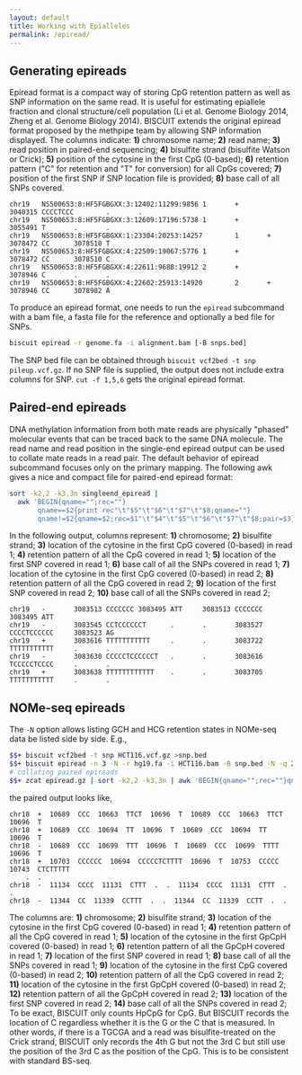 ```yaml
---
layout: default
title: Working with Epialleles
permalink: /epiread/
---
```


## Generating epireads

Epiread format is a compact way of storing CpG retention pattern as well as SNP information on the same read. It is useful for estimating epiallele fraction and clonal structure/cell population (Li et al. Genome Biology 2014, Zheng et al. Genome Biology 2014). BISCUIT extends the original epiread format proposed by the methpipe team by allowing SNP information displayed. The columns indicate: **1)** chromosome name; **2)** read name; **3)** read position in paired-end sequencing; **4)** bisulfite strand (bisulfite Watson or Crick); **5)** position of the cytosine in the first CpG (0-based); **6)** retention pattern ("C" for retention and "T" for conversion) for all CpGs covered; **7)** position of the first SNP if SNP location file is provided; **8)** base call of all SNPs covered.
```
chr19   NS500653:8:HF5FGBGXX:3:12402:11299:9856 1       +       3040315 CCCCTCCC        .       .
chr19   NS500653:8:HF5FGBGXX:3:12609:17196:5738 1       +       3055491 T       .       .
chr19   NS500653:8:HF5FGBGXX:1:23304:20253:14257        1       +       3078472 CC      3078510 T
chr19   NS500653:8:HF5FGBGXX:4:22509:19067:5776 1       +       3078472 CC      3078510 C
chr19   NS500653:8:HF5FGBGXX:4:22611:9688:19912 2       +       3078946 C       .       .
chr19   NS500653:8:HF5FGBGXX:4:22602:25913:14920        2       +       3078946 CC      3078982 A
```

To produce an epiread format, one needs to run the `epiread` subcommand with a bam file, a fasta file for the reference and optionally a bed file for SNPs.
```bash
biscuit epiread -r genome.fa -i alignment.bam [-B snps.bed]
```
The SNP bed file can be obtained through `biscuit vcf2bed -t snp pileup.vcf.gz`. If no SNP file is supplied, the output does not include extra columns for SNP.
`cut -f 1,5,6` gets the original epiread format.

## Paired-end epireads

DNA methylation information from both mate reads are physically "phased" molecular events that can be traced back to the same DNA molecule. The read name and read position in the single-end epiread output can be used to collate mate reads in a read pair. The default behavior of epiread subcommand focuses only on the primary mapping. The following awk gives a nice and compact file for paired-end epiread format:
```bash
sort -k2,2 -k3,3n singleend_epiread |
  awk 'BEGIN{qname="";rec=""}
       qname==$2{print rec"\t"$5"\t"$6"\t"$7"\t"$8;qname=""}
       qname!=$2{qname=$2;rec=$1"\t"$4"\t"$5"\t"$6"\t"$7"\t"$8;pair=$3}'
```
In the following output, columns represent: **1)** chromosome; **2)** bisulfite strand; **3)** location of the cytosine in the first CpG covered (0-based) in read 1; **4)** retention pattern of all the CpG covered in read 1; **5)** location of the first SNP covered in read 1; **6)** base call of all the SNPs covered in read 1; **7)** location of the cytosine in the first CpG covered (0-based) in read 2; **8)** retention pattern of all the CpG covered in read 2; **9)** location of the first SNP covered in read 2; **10)** base call of all the SNPs covered in read 2;
```
chr19   -       3083513 CCCCCCC 3083495 ATT     3083513 CCCCCCC 3083495 ATT
chr19   -       3083545 CCTCCCCCCT      .       .       3083527 CCCCTCCCCCC     3083523 AG
chr19   +       3083616 TTTTTTTTTTT     .       .       3083722 TTTTTTTTTTT     .       .
chr19   -       3083630 CCCCCTCCCCCCT   .       .       3083616 TCCCCCTCCCC     .       .
chr19   +       3083638 TTTTTTTTTTTT    .       .       3083705 TTTTTTTTTTT     .       .
```

## NOMe-seq epireads

The `-N` option allows listing GCH and HCG retention states in NOMe-seq data be listed side by side. E.g.,
<!--
$$$ mkdir -p test/NOMeSeq_HCT116_chr18_chr19_chrM/out_epiread
@@ biscuit : biscuit-develop
@@ HCT116.vcf.gz : test/NOMeSeq_HCT116_chr18_chr19_chrM/raw_pileup/HCT116_chr18_chr19_chrM.vcf.gz
@@ hg19.fa : /home/wanding.zhou/references/hg19/hg19.fa
@@ HCT116.bam : test/NOMeSeq_HCT116_chr18_chr19_chrM/raw_bam/HCT116_chr18_chr19_chrM.bam
@@ snp.bed : test/NOMeSeq_HCT116_chr18_chr19_chrM/out_epiread/snp.bed
@@ epiread.gz : test/NOMeSeq_HCT116_chr18_chr19_chrM/out_epiread/epiread.gz
@@ epiread_paired.gz : test/NOMeSeq_HCT116_chr18_chr19_chrM/out_epiread/epiread_paired.gz
-->
```bash
$$+ biscuit vcf2bed -t snp HCT116.vcf.gz >snp.bed
$$+ biscuit epiread -n 3 -N -r hg19.fa -i HCT116.bam -B snp.bed -N -q 20 | gzip -c >epiread.gz
# collating paired epireads
$$+ zcat epiread.gz | sort -k2,2 -k3,3n | awk 'BEGIN{qname="";rec=""}qname==$2{print rec"\t"$5"\t"$6"\t"$7"\t"$8"\t"$9"\t"$10;qname=""}qname!=$2{qname=$2;rec=$1"\t"$4"\t"$5"\t"$6"\t"$7"\t"$8"\t"$9"\t"$10;pair=$3}' | sort -k1,1 -k3,3n | gzip -c >epiread_paired.gz
```
<!--
##compare test/NOMeSeq_HCT116_chr18_chr19_chrM/out_epiread/snp.bed vs test/NOMeSeq_HCT116_chr18_chr19_chrM/golden_epiread/snp.bed
##compare test/NOMeSeq_HCT116_chr18_chr19_chrM/out_epiread/epiread.gz vs test/NOMeSeq_HCT116_chr18_chr19_chrM/golden_epiread/epiread.gz
##compare test/NOMeSeq_HCT116_chr18_chr19_chrM/out_epiread/epiread_paired.gz vs test/NOMeSeq_HCT116_chr18_chr19_chrM/golden_epiread/epiread_paired.gz
$+ epiread_paired.gz
-->
the paired output looks like,
```text
chr18  +  10689  CCC  10663  TTCT  10696  T  10689  CCC  10663  TTCT  10696  T
chr18  +  10689  CCC  10694  TT  10696  T  10689  CCC  10694  TT  10696  T
chr18  -  10689  CCC  10699  TTT  10696  T  10689  CCC  10699  TTTT  10696  T
chr18  +  10703  CCCCCC  10694  CCCCCTCTTTT  10696  T  10753  CCCCC  10743  CTCTTTTT
    .  .
chr18  -  11134  CCCC  11131  CTTT  .  .  11134  CCCC  11131  CTTT  .  .
chr18  -  11344  CC  11339  CCTTT  .  .  11344  CC  11339  CCTT  .  .
```
The columns are: **1)** chromosome; **2)** bisulfite strand; **3)** location of the cytosine in the first CpG covered (0-based) in read 1; **4)** retention pattern of all the CpG covered in read 1; **5)** location of the cytosine in the first GpCpH covered (0-based) in read 1; **6)** retention pattern of all the GpCpH covered in read 1; **7)** location of the first SNP covered in read 1; **8)** base call of all the SNPs covered in read 1; **9)** location of the cytosine in the first CpG covered (0-based) in read 2; **10)** retention pattern of all the CpG covered in read 2; **11)** location of the cytosine in the first GpCpH covered (0-based) in read 2; **12)** retention pattern of all the GpCpH covered in read 2; **13)** location of the first SNP covered in read 2; **14)** base call of all the SNPs covered in read 2; To be exact, BISCUIT only counts HpCpG for CpG. But BISCUIT records the location of C regardless whether it is the G or the C that is measured. In other words, if there is a TGCGA and a read was bisulfite-treated on the Crick strand, BISCUIT only records the 4th G but not the 3rd C but still use the position of the 3rd C as the position of the CpG. This is to be consistent with standard BS-seq.

